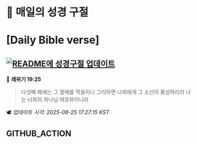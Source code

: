 # 🙏 매일의 성경 구절
# [Daily Bible verse]
## [![README에 성경구절 업데이트](https://github.com/DONGSUKA/first_test/actions/workflows/update-readme-bible.yml/badge.svg)](https://github.com/DONGSUKA/first_test/actions/workflows/update-readme-bible.yml)
<!-- START_BIBLE_VERSE -->
📖 **레위기 19:25**
> 다섯째 해에는 그 열매를 먹을지니 그리하면 너희에게 그 소산이 풍성하리라 나는 너희의 하나님 여호와이니라

🕊️ _업데이트 시각: 2025-08-25 17:27:15 KST_
  <!-- END_BIBLE_VERSE -->
## GITHUB_ACTION
